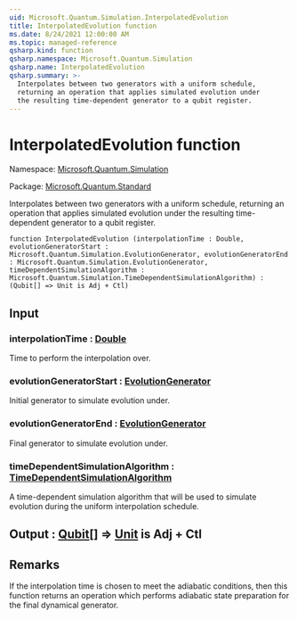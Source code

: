 ```yaml
---
uid: Microsoft.Quantum.Simulation.InterpolatedEvolution
title: InterpolatedEvolution function
ms.date: 8/24/2021 12:00:00 AM
ms.topic: managed-reference
qsharp.kind: function
qsharp.namespace: Microsoft.Quantum.Simulation
qsharp.name: InterpolatedEvolution
qsharp.summary: >-
  Interpolates between two generators with a uniform schedule,
  returning an operation that applies simulated evolution under
  the resulting time-dependent generator to a qubit register.
---
```


# InterpolatedEvolution function

Namespace: [Microsoft.Quantum.Simulation](xref:Microsoft.Quantum.Simulation)

Package: [Microsoft.Quantum.Standard](https://nuget.org/packages/Microsoft.Quantum.Standard)


Interpolates between two generators with a uniform schedule,returning an operation that applies simulated evolution underthe resulting time-dependent generator to a qubit register.

```qsharp
function InterpolatedEvolution (interpolationTime : Double, evolutionGeneratorStart : Microsoft.Quantum.Simulation.EvolutionGenerator, evolutionGeneratorEnd : Microsoft.Quantum.Simulation.EvolutionGenerator, timeDependentSimulationAlgorithm : Microsoft.Quantum.Simulation.TimeDependentSimulationAlgorithm) : (Qubit[] => Unit is Adj + Ctl)
```


## Input

### interpolationTime : [Double](xref:microsoft.quantum.qsharp.valueliterals#double-literals)

Time to perform the interpolation over.


### evolutionGeneratorStart : [EvolutionGenerator](xref:Microsoft.Quantum.Simulation.EvolutionGenerator)

Initial generator to simulate evolution under.


### evolutionGeneratorEnd : [EvolutionGenerator](xref:Microsoft.Quantum.Simulation.EvolutionGenerator)

Final generator to simulate evolution under.


### timeDependentSimulationAlgorithm : [TimeDependentSimulationAlgorithm](xref:Microsoft.Quantum.Simulation.TimeDependentSimulationAlgorithm)

A time-dependent simulation algorithm that will be usedto simulate evolution during the uniform interpolation schedule.



## Output : [Qubit](xref:microsoft.quantum.qsharp.valueliterals#qubit-literals)[] => [Unit](xref:microsoft.quantum.qsharp.valueliterals#unit-literal)  is Adj + Ctl



## Remarks

If the interpolation time is chosen to meet the adiabatic conditions,then this function returns an operation which performs adiabaticstate preparation for the final dynamical generator.